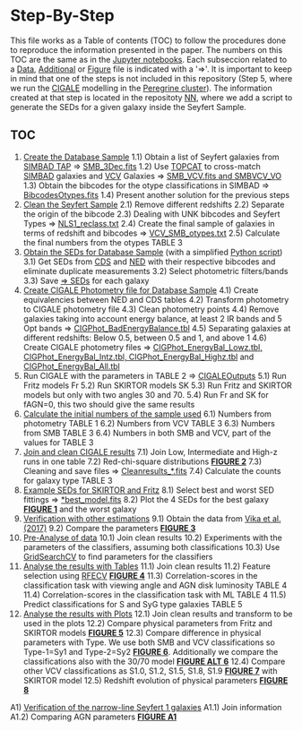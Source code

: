 # Step-By-Step

This file works as a Table of contents (TOC) to follow the procedures done to reproduce the information presented in the paper. The numbers on this TOC are the same as in the [Jupyter notebooks](../Notebooks). Each subseccion related to a [Data](../Data), [Additional](../Additionals) or [Figure](../Figures) file is indicated with a '=>'. It is important to keep in mind that one of the steps is not included in this repository (Step 5, where we run the [CIGALE](https://cigale.lam.fr/) modelling in the [Peregrine cluster](https://www.rug.nl/society-business/centre-for-information-technology/research/services/hpc/facilities/peregrine-hpc-cluster?lang=en)). The information created at that step is located in the repositoty [NN](??), where we add a script to generate the SEDs for a given galaxy inside the Seyfert Sample. 

## TOC
1) [Create the Database Sample](../Notebooks/1_Obtain_Seyfert_Samples.ipynb)
    1.1) Obtain a list of Seyfert galaxies from [SIMBAD TAP](https://simbad.u-strasbg.fr/simbad/sim-tap) => [SMB_3Dec.fits](../Data/Raw)
    1.2) Use [TOPCAT](http://www.star.bris.ac.uk/~mbt/topcat/) to cross-match [SIMBAD](http://simbad.u-strasbg.fr/simbad/) galaxies and [VCV](https://ui.adsabs.harvard.edu/abs/2010A%26A...518A..10V/abstract) Galaxies => [SMB_VCV.fits and SMBVCV_VO](../Data/Raw)
    1.3) Obtain the bibcodes for the otype classifications in SIMBAD => [BibcodesOtypes.fits](../Data/Raw)
    1.4) Present another solution for the previous steps
2) [Clean the Seyfert Sample](../Notebooks/2_Clean_Sample.ipynb)
    2.1) Remove different redshifts
    2.2) Separate the origin of the bibcode
    2.3) Dealing with UNK bibcodes and Seyfert Types => [NLS1_reclass.txt](../Data/Complementary)
    2.4) Create the final sample of galaxies in terms of redshift and bibcodes => [VCV_SMB_otypes.txt](../Data/Final)
    2.5) Calculate the final numbers from the otypes TABLE 3
3) [Obtain the SEDs for Database Sample](../Notebooks/3_Obtain_SEDs.ipynb) (with a simplified [Python script](/Data/Additionals/3_Obtain_SEDs.py))
    3.1) Get SEDs from [CDS](https://cds.u-strasbg.fr/) and [NED](https://ned.ipac.caltech.edu/) with their respective bibcodes and eliminate duplicate measurements 
    3.2) Select photometric filters/bands
    3.3) Save [=> SEDs](../Data/Interim) for each galaxy
4) [Create CIGALE Photometry file for Database Sample](../Notebooks/4_Create_CIGALEPhot.ipynb)
    4.1) Create equivalencies between NED and CDS tables
    4.2) Transform photometry to CIGALE photometry file
    4.3) Clean photometry points
    4.4) Remove galaxies taking into account energy balance, at least 2 IR bands and 5 Opt bands => [CIGPhot_BadEnergyBalance.tbl](../Data/Complementary)
    4.5) Separating galaxies at different redshifts: Below 0.5, between 0.5 and 1, and above 1
    4.6) Create CIGALE photometry files => [CIGPhot_EnergyBal_Lowz.tbl, CIGPhot_EnergyBal_Intz.tbl, CIGPhot_EnergyBal_Highz.tbl](../Data/Interim) and [CIGPhot_EnergyBal_All.tbl](../Data/Final)
5) Run CIGALE with the parameters in TABLE 2 => [CIGALEOutputs](../Data/Interim/CIGALEOutputs)
    5.1) Run Fritz models Fr
    5.2) Run SKIRTOR models SK
    5.3) Run Fritz and SKIRTOR models but only with two angles 30 and 70.
    5.4) Run Fr and SK for fAGN=0, this two should give the same results
6) [Calculate the initial numbers of the sample used](../Notebooks/6_Initial_Numbers.ipynb)
    6.1) Numbers from photometry TABLE 1
    6.2) Numbers from VCV TABLE 3 
    6.3) Numbers from SMB TABLE 3 
    6.4) Numbers in both SMB and VCV, part of the values for TABLE 3 
7) [Join and clean CIGALE results](../Notebooks/7_Clean_CIGALE_results.ipynb)
    7.1) Join Low, Intermediate and High-z runs in one table
    7.2) Red-chi-square distributions [**FIGURE 2**](../Figures/F2.pdf)
    7.3) Cleaning and save files => [Cleanresults_*.fits](../Data/Final/CIGALEOutputs)
    7.4) Calculate the counts for galaxy type TABLE 3 
8) [Example SEDs for SKIRTOR and Fritz](../Notebooks/8_SED_Plots.ipynb)
    8.1) Select best and worst SED fittings => [*best_model.fits](../Data/Complementary/ExampleSEDs)
    8.2) Plot the 4 SEDs for the best galaxy [**FIGURE 1**](../Figures/F1.pdf) and the worst galaxy   
9) [Verification with other estimations](../Notebooks/9_Verification_Estimations.ipynb)
    9.1) Obtain the data from [Vika et al.(2017)](https://ui.adsabs.harvard.edu/abs/2017A%26A...597A..51V/abstract) 
    9.2) Compare the parameters [**FIGURE 3**](../Figures/F3.pdf)
10) [Pre-Analyse of data](../Notebooks/10_PreAnalysis.ipynb)
    10.1) Join clean results
    10.2) Experiments with the parameters of the classifiers, assuming both classifications
    10.3) Use [GridSearchCV](https://scikit-learn.org/stable/modules/generated/sklearn.model_selection.GridSearchCV.html) to find parameters for the classifiers   
11) [Analyse the results with Tables](../Notebooks/11_Analysis_Tables.ipynb)
    11.1) Join clean results
    11.2) Feature selection using [RFECV](https://scikit-learn.org/stable/modules/generated/sklearn.feature_selection.RFECV.html) [**FIGURE 4**](../Figures/F4.pdf)
    11.3) Correlation-scores in the classification task with viewing angle and AGN disk luminosity TABLE 4
    11.4) Correlation-scores in the classification task with ML TABLE 4
    11.5) Predict classifications for S and SyG type galaxies TABLE 5          
12) [Analyse the results with Plots](../Notebooks/12_Analysis_Plots.ipynb)
    12.1) Join clean results and transform to be used in the plots
    12.2) Compare physical parameters from Fritz and SKIRTOR models [**FIGURE 5**](../Figures/F5.pdf)
    12.3) Compare difference in physical parameters with Type. We use both SMB and VCV classifications so Type-1=Sy1 and Type-2=Sy2 [**FIGURE 6**](../Figures/F6.pdf). Additionally we compare the classifications also with the 30/70 model [**FIGURE ALT 6**](../Figures/F6_Alt.pdf)
    12.4) Compare other VCV classifications as S1.0, S1.2, S1.5, S1.8, S1.9 [**FIGURE 7**](../Figures/F7.pdf) with SKIRTOR model
    12.5) Redshift evolution of physical parameters [**FIGURE 8**](../Figures/F8.pdf)
  
A1) [Verification of the narrow-line Seyfert 1 galaxies](../Notebooks/A1_NarrowLineS1.ipynb)
    A1.1) Join information
    A1.2) Comparing AGN parameters [**FIGURE A1**](../Figures/A1.pdf)